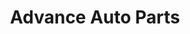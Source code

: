 ---
title: "Advance Auto Parts"
url: /lancaster/advance-auto-parts-east-king-street/
shop: car parts
---